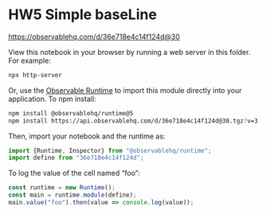 # HW5 Simple baseLine

https://observablehq.com/d/36e718e4c14f124d@30

View this notebook in your browser by running a web server in this folder. For
example:

~~~sh
npx http-server
~~~

Or, use the [Observable Runtime](https://github.com/observablehq/runtime) to
import this module directly into your application. To npm install:

~~~sh
npm install @observablehq/runtime@5
npm install https://api.observablehq.com/d/36e718e4c14f124d@30.tgz?v=3
~~~

Then, import your notebook and the runtime as:

~~~js
import {Runtime, Inspector} from "@observablehq/runtime";
import define from "36e718e4c14f124d";
~~~

To log the value of the cell named “foo”:

~~~js
const runtime = new Runtime();
const main = runtime.module(define);
main.value("foo").then(value => console.log(value));
~~~
